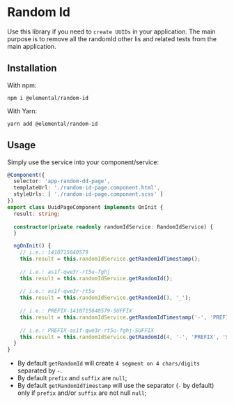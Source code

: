# Random Id

Use this library if you need to `create UUIDs` in your application.
The main purpose is to remove all the randomId other lis and related tests from the main application.

## Installation

With npm:

```Shell
npm i @elemental/random-id
```

With Yarn:

```Shell
yarn add @elemental/random-id
```

## Usage

Simply use the service into your component/service:

```typescript
@Component({
  selector: 'app-random-dd-page',
  templateUrl: './random-id-page.component.html',
  styleUrls: [ './random-id-page.component.scss' ]
})
export class UuidPageComponent implements OnInit {
  result: string;
  
  constructor(private readonly randomIdService: RandomIdService) {
  }

  ngOnInit() {
    // i.e.: 1410715640579
    this.result = this.randomIdService.getRandomIdTimestamp();
    
    // i.e.: as1f-qwe3r-rt5u-fghj
    this.result = this.randomIdService.getRandomId();
    
    // i.e.: as1f-qwe3r-rt5u
    this.result = this.randomIdService.getRandomId(3, '_');
    
    // i.e.: PREFIX-1410715640579-SUFFIX
    this.result = this.randomIdService.getRandomIdTimestamp('-', 'PREFIX', 'SUFFIX');
    
    // i.e.: PREFIX-as1f-qwe3r-rt5u-fghj-SUFFIX
    this.result = this.randomIdService.getRandomId(4, '-', 'PREFIX', 'SUFFIX');
  }
}
```

- By default `getRandomId` will create `4 segment on 4 chars/digits` separated by `-`.
- By default `prefix` and `suffix` are `null`;
- By default `getRandomIdTimestamp` will use the separator (`-` by default) only if `prefix` and/or `suffix` are not null `null`;
